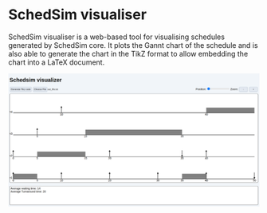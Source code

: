 # SchedSim visualiser
SchedSim visualiser is a web-based tool for visualising schedules generated by SchedSim core. It plots the Gannt chart of the schedule and is also able to
generate the chart in the TikZ format to allow embedding the chart into a LaTeX document.


<p align="center">
  <img src="./screenshot.png" />
</p>


